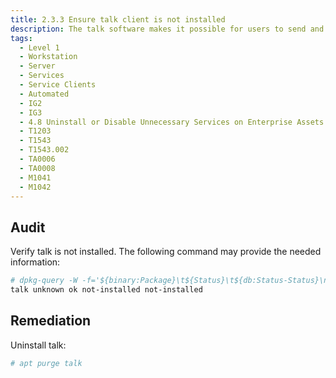 ```yaml
---
title: 2.3.3 Ensure talk client is not installed
description: The talk software makes it possible for users to send and receive messages across systems through a terminal session. The talk client, which allows initialization of talk sessions, is installed by default.
tags:
  - Level 1
  - Workstation
  - Server
  - Services
  - Service Clients
  - Automated
  - IG2
  - IG3
  - 4.8 Uninstall or Disable Unnecessary Services on Enterprise Assets and Software
  - T1203
  - T1543
  - T1543.002
  - TA0006
  - TA0008
  - M1041
  - M1042
---
```


## Audit
Verify talk is not installed. The following command may provide the needed information:
```bash
# dpkg-query -W -f='${binary:Package}\t${Status}\t${db:Status-Status}\n' talk
talk unknown ok not-installed not-installed
```

## Remediation
Uninstall talk:
```bash
# apt purge talk
```
